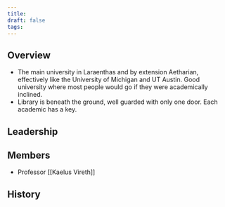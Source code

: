 ```yaml
---
title: 
draft: false
tags:
---
```

## Overview
- The main university in Laraenthas and by extension Aetharian, effectively like the University of Michigan and UT Austin. Good university where most people would go if they were academically inclined.
- Library is beneath the ground, well guarded with only one door. Each academic has a key.
## Leadership

## Members
- Professor [[Kaelus Vireth]]
## History  
